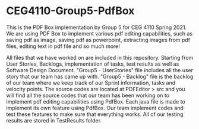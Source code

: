 # CEG4110-Group5-PdfBox
This is the PDF Box implementation by Group 5 for CEG 4110 Spring 2021. We are using PDF Box to implement various pdf editing capabilities, such as saving pdf as image, saving pdf as powerpoint, extracting images from pdf files, editing text in pdf file and so much more!

All files that we have worked on are included in this repository. Starting from User Stories, Backlogs, implementation of tasks, test results as well as Software Design Document.
"Group5 - UserStories" file includes all the user story that our team has came up with.
"Group5 - Backlog" file is the backlog of our team where we keep track of our Sprint information, tasks and velocity points. 
The source codes are located at PDFEditor > src and you will find all the source codes that our team has been working on to implement pdf editing capabilities using PdfBox.
Each java file is made to implement its own feature using PdfBox. Our team implement codes and test these features to make sure that everything works. All of our testing results are stored in TestResults folder.
